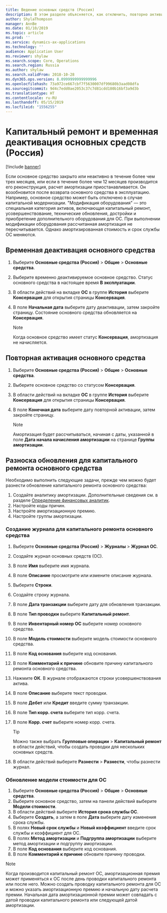 ```yaml
---
title: Ведение основных средств (Россия)
description: В этом разделе объясняется, как отключить, повторно активировать и обновить основное средство в Microsoft Dynamics 365 for Finance and Operations в России.
author: ShylaThompson
manager: AnnBe
ms.date: 01/10/2019
ms.topic: article
ms.prod: ''
ms.service: dynamics-ax-applications
ms.technology: ''
audience: Application User
ms.reviewer: shylaw
ms.search.scope: Core, Operations
ms.search.region: Russia
ms.author: shylaw
ms.search.validFrom: 2018-10-28
ms.dyn365.ops.version: 8.0999999999999996
ms.openlocfilehash: 73a972ce667cbf7f5630007df99680b3aad08dfa
ms.sourcegitcommit: 9d4c7edd0ae2053c37c7d81cdd180b16bf3a9d3b
ms.translationtype: HT
ms.contentlocale: ru-RU
ms.lasthandoff: 05/15/2019
ms.locfileid: "1556255"
---
```

# <a name="major-repair-and-temporarily-inactivation-fixad-assets-russia"></a>Капитальный ремонт и временная деактивация основных средств (Россия)
[!include [banner](../includes/banner.md)]

Если основное средство закрыто или неактивно в течение более чем трех месяцев, или если в течение более чем 12 месяцев производится его реконструкция, расчет амортизации приостанавливается. Он возобновится после возврата основного средства в эксплуатацию.
Например, основное средство может быть отключено в случае капитальной модернизации.
"Модификация оборудования" — это специальная категория активов, включающая капитальный ремонт, усовершенствование, технические обновления, достройки и приобретение дополнительного оборудования для ОС. При выполнении модификации оборудования рассчитанная амортизация не пересчитывается. Однако амортизированная стоимость и срок службы ОС меняются.


## <a name="temporarily-inactivate-a-fixed-asset"></a>Временная деактивация основного средства

1. Выберите **Основные средства (Россия)** \> **Общие** \> **Основные средства**.
2. Выберите временно деактивируемое основное средство. Статус основного средства в настоящее время **В эксплуатации**.
3. В области действий на вкладке **ОС** в группе **История** выберите **Консервация** для открытия страницы **Консервация**.
4. В поле **Начальная дата** выберите дату деактивации, затем закройте страницу. Состояние основного средства обновляется на **Консервация**.

    > [!NOTE]
    > Когда основное средство имеет статус **Консервация**, амортизация не начисляется.

## <a name="reactivate-a-fixed-asset"></a>Повторная активация основного средства

1. Выберите **Основные средства (Россия)** \> **Общие** \> **Основные средства**.
2. Выберите основное средство со статусом **Консервация**.
3. В области действий на вкладке **ОС** в группе **История** выберите **Консервация** для открытия страницы **Консервация**.
4. В поле **Конечная дата** выберите дату повторной активации, затем закройте страницу.

    > [!NOTE]
    > Амортизация будет рассчитываться, начиная с даты, указанной в поле **Дата начала начисления амортизации** на странице **Группы амортизации**.

## <a name="post-an-update-for-a-major-repair-of-a-fixed-asset"></a>Разноска обновления для капитального ремонта основного средства

Необходимо выполнить следующие задачи, прежде чем можно будет разнести обновление капитального ремонта основного средства:

1. Создайте аналитику амортизации. Дополнительные сведения см. в разделе [Определение финансовых аналитик](../general-ledger/tasks/define-financial-dimensions.md).
2. Настройте коды причин. 
3. Настройте амортизационную премию.
4. Настройте группы амортизации.

### <a name="create-a-journal-for-a-major-repair-of-a-fixed-asset"></a>Создание журнала для капитального ремонта основного средства

1. Выберите **Основные средства (Россия)** \> **Журналы** \> **Журнал ОС**.
2. Создайте журнал основных средств (ОС).
3. В поле **Имя** выберите имя журнала.
4. В поле **Описание** просмотрите или измените описание журнала.
5. Выберите **Строки**.
6. Создайте строку журнала.
7. В поле **Дата транзакции** выберите дату для обновления транзакции.
8. В поле **Тип проводки** выберите **Капитальный ремонт**.
9. В поле **Инвентарный номер ОС** выберите номер основного средства.
10. В поле **Модель стоимости** выберите модель стоимости основного средства.
11. В поле **Код основания** выберите код основания.
12. В поле **Комментарий к причине** обновите причину капитального ремонта основного средства.
13. Нажмите **ОК**. В журнале отображаются строки усовершенствования актива.
14. В поле **Описание** выберите текст проводки.
15. В поле **Дебет** или **Кредит** введите сумму транзакции.
16. В поле **Тип корр. счета** выберите тип корр. счета.
17. В поле **Корр. счет** выберите номер корр. счета.

    > [!TIP]
    > Можно также выбрать **Групповые операции** \> **Капитальный ремонт** в области действий, чтобы создать проводки для нескольких основных средств.

18. В области действий выберите **Разнести** \> **Разнести**, чтобы разнести журнал.

### <a name="update-a-value-model-for-a-fixed-asset"></a>Обновление модели стоимости для ОС

1. Выберите **Основные средства (Россия)** \> **Общие** \> **Основные средства**.
2. Выберите основное средство, затем на панели действий выберите **Модели стоимости**.
3. В области действий выберите **История срока службы ОС**.
4. Выберите **Создать**, а затем в поле **Дата** выберите дату изменения срока службы.
5. В полях **Новый срок службы** и **Новый коэффициент** введите срок службы и коэффициент для ОС.
6. В полях **Метод амортизации** и **Подгруппа амортизации** выберите метод амортизации и подгруппу амортизации.
7. В поле **Код основания** выберите код основания.
8. В поле **Комментарий к причине** обновите причину проводки.

> [!NOTE]
> Когда производится капитальный ремонт ОС, амортизационная премия может применяться к ОС после день проводки капитального ремонта или после него. Можно создать проводку капитального ремонта для ОС и можно указать амортизационную премию и начальную дату расчета премии. Начальная дата амортизационной премии может совпадать с датой проводки капитального ремонта или следующей датой амортизации.
